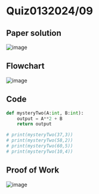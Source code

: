 # Quiz0132024/09

## Paper solution
![image](https://github.com/user-attachments/assets/1ea2a6d0-f6d4-4b75-b010-981ad7839890)

## Flowchart
![image](https://github.com/user-attachments/assets/ff6f4d9a-a622-4d05-8fbc-bbcddcf7c6ab)

## Code
```.py
def mysteryTwo(A:int, B:int):
    output = A**2 + B
    return output

# print(mysteryTwo(37,3))
# print(mysteryTwo(58,2))
# print(mysteryTwo(60,5))
# print(mysteryTwo(10,4))
```

## Proof of Work
![image](https://github.com/user-attachments/assets/1cd9d8d6-704b-4680-adeb-ef122ed5aa88)
